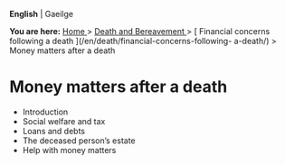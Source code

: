 **English** |  Gaeilge 

**You are here:** [ Home ](/en/) > [ Death and Bereavement ](/en/death/) > [
Financial concerns following a death ](/en/death/financial-concerns-following-
a-death/) > Money matters after a death

#  Money matters after a death

  * Introduction 
  * Social welfare and tax 
  * Loans and debts 
  * The deceased person’s estate 
  * Help with money matters 
